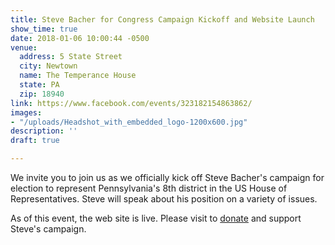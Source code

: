 ```yaml
---
title: Steve Bacher for Congress Campaign Kickoff and Website Launch
show_time: true
date: 2018-01-06 10:00:44 -0500
venue:
  address: 5 State Street
  city: Newtown
  name: The Temperance House
  state: PA
  zip: 18940
link: https://www.facebook.com/events/323182154863862/
images:
- "/uploads/Headshot_with_embedded_logo-1200x600.jpg"
description: ''
draft: true

---
```

We invite you to join us as we officially kick off Steve Bacher's campaign for election to represent Pennsylvania's 8th district in the US House of Representatives. Steve will speak about his position on a variety of issues. 

As of this event, the web site is live. Please visit to [donate](https://secure.actblue.com/donate/steve-bacher-for-congress-1 "Donate") and support Steve's campaign.